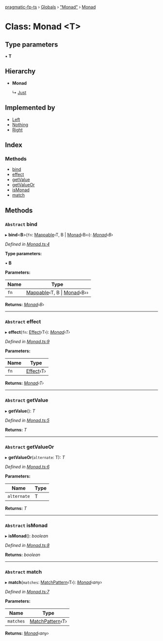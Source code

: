 [pragmatic-fp-ts](../README.md) › [Globals](../globals.md) › ["Monad"](../modules/_monad_.md) › [Monad](_monad_.monad.md)

# Class: Monad <**T**>

## Type parameters

▪ **T**

## Hierarchy

* **Monad**

  ↳ [Just](_maybe_.just.md)

## Implemented by

* [Left](_either_.left.md)
* [Nothing](_maybe_.nothing.md)
* [Right](_either_.right.md)

## Index

### Methods

* [bind](_monad_.monad.md#abstract-bind)
* [effect](_monad_.monad.md#abstract-effect)
* [getValue](_monad_.monad.md#abstract-getvalue)
* [getValueOr](_monad_.monad.md#abstract-getvalueor)
* [isMonad](_monad_.monad.md#abstract-ismonad)
* [match](_monad_.monad.md#abstract-match)

## Methods

### `Abstract` bind

▸ **bind**<**B**>(`fn`: [Mappable](../modules/_types_.md#mappable)‹T, B | [Monad](_monad_.monad.md)‹B››): *[Monad](_monad_.monad.md)‹B›*

*Defined in [Monad.ts:4](https://github.com/hermann-p/pragmatic-fp-ts/blob/bab22d3/src/Monad.ts#L4)*

**Type parameters:**

▪ **B**

**Parameters:**

Name | Type |
------ | ------ |
`fn` | [Mappable](../modules/_types_.md#mappable)‹T, B &#124; [Monad](_monad_.monad.md)‹B›› |

**Returns:** *[Monad](_monad_.monad.md)‹B›*

___

### `Abstract` effect

▸ **effect**(`fn`: [Effect](../modules/_types_.md#effect)‹T›): *[Monad](_monad_.monad.md)‹T›*

*Defined in [Monad.ts:9](https://github.com/hermann-p/pragmatic-fp-ts/blob/bab22d3/src/Monad.ts#L9)*

**Parameters:**

Name | Type |
------ | ------ |
`fn` | [Effect](../modules/_types_.md#effect)‹T› |

**Returns:** *[Monad](_monad_.monad.md)‹T›*

___

### `Abstract` getValue

▸ **getValue**(): *T*

*Defined in [Monad.ts:5](https://github.com/hermann-p/pragmatic-fp-ts/blob/bab22d3/src/Monad.ts#L5)*

**Returns:** *T*

___

### `Abstract` getValueOr

▸ **getValueOr**(`alternate`: T): *T*

*Defined in [Monad.ts:6](https://github.com/hermann-p/pragmatic-fp-ts/blob/bab22d3/src/Monad.ts#L6)*

**Parameters:**

Name | Type |
------ | ------ |
`alternate` | T |

**Returns:** *T*

___

### `Abstract` isMonad

▸ **isMonad**(): *boolean*

*Defined in [Monad.ts:8](https://github.com/hermann-p/pragmatic-fp-ts/blob/bab22d3/src/Monad.ts#L8)*

**Returns:** *boolean*

___

### `Abstract` match

▸ **match**(`matches`: [MatchPattern](../interfaces/_types_.matchpattern.md)‹T›): *[Monad](_monad_.monad.md)‹any›*

*Defined in [Monad.ts:7](https://github.com/hermann-p/pragmatic-fp-ts/blob/bab22d3/src/Monad.ts#L7)*

**Parameters:**

Name | Type |
------ | ------ |
`matches` | [MatchPattern](../interfaces/_types_.matchpattern.md)‹T› |

**Returns:** *[Monad](_monad_.monad.md)‹any›*
